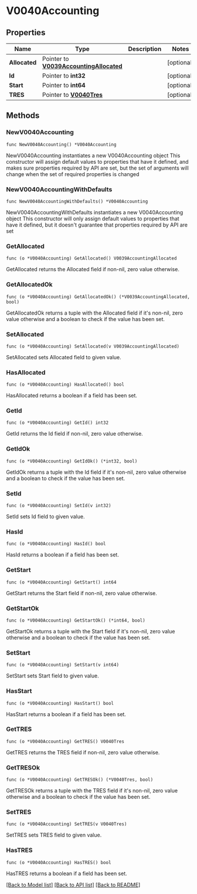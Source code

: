 # V0040Accounting

## Properties

Name | Type | Description | Notes
------------ | ------------- | ------------- | -------------
**Allocated** | Pointer to [**V0039AccountingAllocated**](V0039AccountingAllocated.md) |  | [optional] 
**Id** | Pointer to **int32** |  | [optional] 
**Start** | Pointer to **int64** |  | [optional] 
**TRES** | Pointer to [**V0040Tres**](V0040Tres.md) |  | [optional] 

## Methods

### NewV0040Accounting

`func NewV0040Accounting() *V0040Accounting`

NewV0040Accounting instantiates a new V0040Accounting object
This constructor will assign default values to properties that have it defined,
and makes sure properties required by API are set, but the set of arguments
will change when the set of required properties is changed

### NewV0040AccountingWithDefaults

`func NewV0040AccountingWithDefaults() *V0040Accounting`

NewV0040AccountingWithDefaults instantiates a new V0040Accounting object
This constructor will only assign default values to properties that have it defined,
but it doesn't guarantee that properties required by API are set

### GetAllocated

`func (o *V0040Accounting) GetAllocated() V0039AccountingAllocated`

GetAllocated returns the Allocated field if non-nil, zero value otherwise.

### GetAllocatedOk

`func (o *V0040Accounting) GetAllocatedOk() (*V0039AccountingAllocated, bool)`

GetAllocatedOk returns a tuple with the Allocated field if it's non-nil, zero value otherwise
and a boolean to check if the value has been set.

### SetAllocated

`func (o *V0040Accounting) SetAllocated(v V0039AccountingAllocated)`

SetAllocated sets Allocated field to given value.

### HasAllocated

`func (o *V0040Accounting) HasAllocated() bool`

HasAllocated returns a boolean if a field has been set.

### GetId

`func (o *V0040Accounting) GetId() int32`

GetId returns the Id field if non-nil, zero value otherwise.

### GetIdOk

`func (o *V0040Accounting) GetIdOk() (*int32, bool)`

GetIdOk returns a tuple with the Id field if it's non-nil, zero value otherwise
and a boolean to check if the value has been set.

### SetId

`func (o *V0040Accounting) SetId(v int32)`

SetId sets Id field to given value.

### HasId

`func (o *V0040Accounting) HasId() bool`

HasId returns a boolean if a field has been set.

### GetStart

`func (o *V0040Accounting) GetStart() int64`

GetStart returns the Start field if non-nil, zero value otherwise.

### GetStartOk

`func (o *V0040Accounting) GetStartOk() (*int64, bool)`

GetStartOk returns a tuple with the Start field if it's non-nil, zero value otherwise
and a boolean to check if the value has been set.

### SetStart

`func (o *V0040Accounting) SetStart(v int64)`

SetStart sets Start field to given value.

### HasStart

`func (o *V0040Accounting) HasStart() bool`

HasStart returns a boolean if a field has been set.

### GetTRES

`func (o *V0040Accounting) GetTRES() V0040Tres`

GetTRES returns the TRES field if non-nil, zero value otherwise.

### GetTRESOk

`func (o *V0040Accounting) GetTRESOk() (*V0040Tres, bool)`

GetTRESOk returns a tuple with the TRES field if it's non-nil, zero value otherwise
and a boolean to check if the value has been set.

### SetTRES

`func (o *V0040Accounting) SetTRES(v V0040Tres)`

SetTRES sets TRES field to given value.

### HasTRES

`func (o *V0040Accounting) HasTRES() bool`

HasTRES returns a boolean if a field has been set.


[[Back to Model list]](../README.md#documentation-for-models) [[Back to API list]](../README.md#documentation-for-api-endpoints) [[Back to README]](../README.md)


